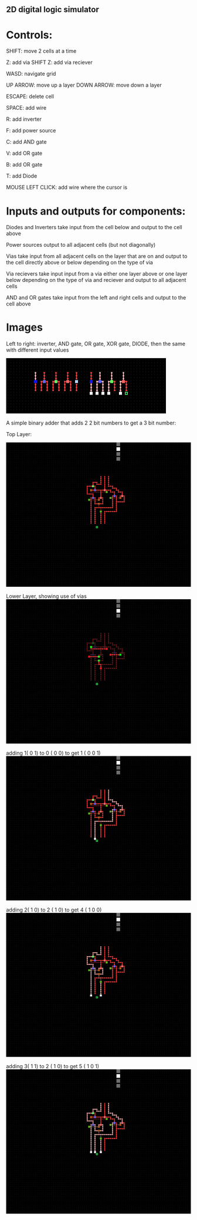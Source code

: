 ## 2D digital logic simulator

# Controls:

SHIFT: move 2 cells at a time

Z: add via
SHIFT Z: add via reciever

WASD: navigate grid

UP ARROW: move up a layer
DOWN ARROW: move down a layer

ESCAPE: delete cell

SPACE: add wire

R: add inverter

F: add power source

C: add AND gate

V: add OR gate

B: add OR gate

T: add Diode

MOUSE LEFT CLICK: add wire where the cursor is

# Inputs and outputs for components:

Diodes and Inverters take input from the cell below and output to the cell above

Power sources output to all adjacent cells (but not diagonally)

Vias take input from all adjacent cells on the layer that are on and output to the cell directly above or below depending on the type of via

Via recievers take input input from a via either one layer above or one layer below depending on the type of via and reciever and output to all adjacent cells

AND and OR gates take input from the left and right cells and output to the cell above

# Images

Left to right: inverter, AND gate, OR gate, XOR gate, DIODE, then the same with different input values

![image 1](/readme_images/6.png)

A simple binary adder that adds 2 2 bit numbers to get a 3 bit number:

Top Layer:

![image 1](/readme_images/2.png)

Lower Layer, showing use of vias
![image 2](/readme_images/1.png)

adding 1( 0 1) to 0 ( 0 0) to get 1 ( 0 0 1)
![image 3](/readme_images/3.png)

adding 2( 1 0) to 2 ( 1 0) to get 4 ( 1 0 0)
![image 4](/readme_images/4.png)

adding 3( 1 1) to 2 ( 1 0) to get 5 ( 1 0 1)
![image 5](/readme_images/5.png)